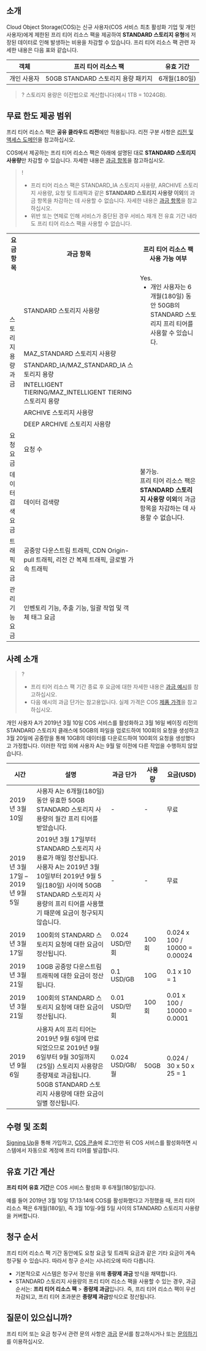 ## 소개

Cloud Object Storage(COS)는 신규 사용자(COS 서비스 최초 활성화 기업 및 개인 사용자)에게 제한된 프리 티어 리소스 팩을 제공하여 **STANDARD 스토리지 유형**에 저장된 데이터로 인해 발생하는 비용을 차감할 수 있습니다. 프리 티어 리소스 팩 관련 자세한 내용은 다음 표와 같습니다. 

| 객체 | 프리 티어 리소스 팩          | 유효 기간 |
| -------- | ----------------- | ------ |
| 개인 사용자 | 50GB STANDARD 스토리지 용량 패키지 | 6개월(180일)  |


>? 스토리지 용량은 이진법으로 계산합니다(예시 1TB = 1024GB).
>


## 무료 한도 제공 범위

프리 티어 리소스 팩은 **공유 클라우드 리전**에만 적용됩니다. 리전 구분 사항은 [리전 및 액세스 도메인](https://intl.cloud.tencent.com/document/product/436/6224)을 참고하십시오.

COS에서 제공하는 프리 티어 리소스 팩은 아래에 설명된 대로 **STANDARD 스토리지 사용량**만 차감할 수 있습니다. 자세한 내용은 [과금 항목](https://www.tencentcloud.com/document/product/436/40096)을 참고하십시오.

>!
> - 프리 티어 리소스 팩은 STANDARD_IA 스토리지 사용량, ARCHIVE 스토리지 사용량, 요청 및 트래픽과 같은 **STANDARD 스토리지 사용량 이외**의 과금 항목을 차감하는 데 사용할 수 없습니다. 자세한 내용은 [과금 항목](https://www.tencentcloud.com/document/product/436/40096)을 참고하십시오.
> - 위반 또는 연체로 인해 서비스가 중단된 경우 서비스 재개 전 유효 기간 내라도 프리 티어 리소스 팩을 사용할 수 없습니다.
> 

<table>
   <tr>
      <th>요금 항목</th>
      <th>과금 항목</th>
      <th>프리 티어 리소스 팩 사용 가능 여부</th>
   </tr>
   <tr>
      <td rowspan="6">스토리지 용량 과금</td>
      <td>STANDARD 스토리지 사용량</td>
      <td>Yes. <ul  style="margin: 0;"><li>개인 사용자는 6개월(180일) 동안 50GB의 STANDARD 스토리지 프리 티어를 사용할 수 있습니다. </li></ul></td>
   </tr>
   <tr>
      <td>MAZ_STANDARD 스토리지 사용량</td>
      <td rowspan="9">불가능.<br>프리 티어 리소스 팩은 <strong>STANDARD 스토리지 사용량 이외</strong>의 과금 항목을 차감하는 데 사용할 수 없습니다.</br></td>
   </tr>
   <tr>
      <td>STANDARD_IA/MAZ_STANDARD_IA 스토리지 용량</td>
   </tr>
   <tr>
      <td>INTELLIGENT TIERING/MAZ_INTELLIGENT TIERING 스토리지 용량</td>
   </tr>
   <tr>
      <td>ARCHIVE 스토리지 사용량</td>
   <tr>
      <td>DEEP ARCHIVE 스토리지 사용량</td>
   </tr>
   <tr>
      <td>요청 요금</td>
      <td>요청 수</td>
   </tr>
   <tr>
      <td>데이터 검색 요금</td>
      <td>데이터 검색량</td>
   </tr>
   <tr>
      <td rowspan="1">트래픽 요금</td>
      <td>공중망 다운스트림 트래픽, CDN Origin-pull 트래픽, 리전 간 복제 트래픽, 글로벌 가속 트래픽</td>
   </tr>
   <tr>
	     <td rowspan="1">관리 기능 요금</td>
       <td>인벤토리 기능, 추출 기능, 일괄 작업 및 객체 태그 요금</td>
   </tr>
</table>



## 사례 소개

> ?
> - 프리 티어 리소스 팩 기간 종료 후 요금에 대한 자세한 내용은 [과금 예시](https://intl.cloud.tencent.com/document/product/436/6241)를 참고하십시오.
> - 다음 예시의 과금 단가는 참고용입니다. 실제 가격은 COS [제품 가격](https://buy.intl.cloud.tencent.com/price/cos?lang=en&pg=)을 참고하십시오.
> 


개인 사용자 A가 2019년 3월 10일 COS 서비스를 활성화하고 3월 16일 베이징 리전의 STANDARD 스토리지 클래스에 50GB의 파일을 업로드하여 100회의 요청을 생성하고 3월 20일에 공중망을 통해 10GB의 데이터를 다운로드하여 100회의 요청을 생성했다고 가정합니다. 이러한 작업 외에 사용자 A는 9월 말 이전에 다른 작업을 수행하지 않았습니다.


|시간  |   설명   |  과금 단가  |  사용량  |   요금(USD)   |
|-----|  -----|   -----|----|   -----|
|  2019년 3월 10일  |  사용자 A는 6개월(180일) 동안 유효한 50GB STANDARD 스토리지 사용량의 월간 프리 티어를 받았습니다. |  -  | -   |  무료  |
|  2019년 3월 17일 – 2019년 9월 5일  |  2019년 3월 17일부터 STANDARD 스토리지 사용료가 매일 정산됩니다. 사용자 A는 2019년 3월 10일부터 2019년 9월 5일(180일) 사이에 50GB STANDARD 스토리지 사용량의 프리 티어를 사용했기 때문에 요금이 청구되지 않습니다.| -  | -   |  무료  |
|2019년 3월 17일   | 100회의 STANDARD 스토리지 요청에 대한 요금이 정산됩니다. |  0.024 USD/만 회   |  100회   |  0.024 x 100 / 10000 = 0.00024   |
| 2019년 3월 21일  |  10GB 공중망 다운스트림 트래픽에 대한 요금이 정산됩니다.   |   0.1 USD/GB  | 10G   | 0.1 x 10 = 1  |
| 2019년 3월 21일  | 100회의 STANDARD 스토리지 요청에 대한 요금이 정산됩니다. |  0.01 USD/만 회   |  100회   |  0.01 x 100 / 10000 = 0.0001   |
|  2019년 9월 6일  |  사용자 A의 프리 티어는 2019년 9월 6일에 만료되었으므로 2019년 9월 6일부터 9월 30일까지(25일) 스토리지 사용량은 종량제로 과금됩니다. 50GB STANDARD 스토리지 사용량에 대한 요금이 일별 정산됩니다.  |   0.024 USD/GB/월  |  50GB  |  0.024 / 30 x 50 x 25 = 1  |



## 수령 및 조회

[Signing Up](https://intl.cloud.tencent.com/document/product/378/17985)을 통해 가입하고, [COS 콘솔](https://console.cloud.tencent.com/cos5)에 로그인한 뒤 COS 서비스를 활성화하면 시스템에서 자동으로 계정에 프리 티어를 발급합니다.





## 유효 기간 계산

**프리 티어 유효 기간**은 COS 서비스 활성화 후 6개월(180일)입니다.

예를 들어 2019년 3월 10일 17:13:14에 COS를 활성화했다고 가정했을 때, 프리 티어 리소스 팩은 6개월(180일), 즉 3월 10일-9월 5일 사이의 STANDARD 스토리지 사용량을 커버합니다.

## 청구 순서

프리 티어 리소스 팩 기간 동안에도 요청 요금 및 트래픽 요금과 같은 기타 요금이 계속 청구될 수 있습니다. 따라서 청구 순서는 시나리오에 따라 다릅니다.

- 기본적으로 시스템은 청구서 정산을 위해 **종량제 과금** 방식을 채택합니다.
- STANDARD 스토리지 사용량의 프리 티어 리소스 팩을 사용할 수 있는 경우, 과금 순서는: **프리 티어 리소스 팩** > **종량제 과금**입니다. 즉, 프리 티어 리소스 팩이 우선 차감되고, 프리 티어 초과분은 **종량제 과금**방식으로 정산됩니다.




## 질문이 있으십니까?

프리 티어 또는 요금 청구서 관련 문의 사항은 [과금](https://intl.cloud.tencent.com/document/product/436/10373) 문서를 참고하시거나 또는 [문의하기](https://intl.cloud.tencent.com/contact-sales)를 이용하십시오.
